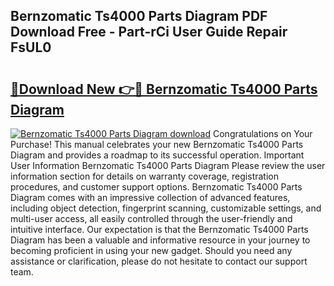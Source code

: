 ## Bernzomatic Ts4000 Parts Diagram PDF Download Free - Part-rCi User Guide Repair FsUL0

# <h2><a href="http://dfhlnu.blite.top/?on=Bernzomatic+Ts4000+Parts+Diagram">🔗Download New 👉🔴 Bernzomatic Ts4000 Parts Diagram</a></h2>

[![Bernzomatic Ts4000 Parts Diagram download](https://i.imgur.com/lujVjoI.png)](http://dfhlnu.blite.top/?on=Bernzomatic+Ts4000+Parts+Diagram)
Congratulations on Your Purchase! This manual celebrates your new Bernzomatic Ts4000 Parts Diagram and provides a roadmap to its successful operation. Important User Information Bernzomatic Ts4000 Parts Diagram Please review the user information section for details on warranty coverage, registration procedures, and customer support options. Bernzomatic Ts4000 Parts Diagram comes with an impressive collection of advanced features, including object detection, fingerprint scanning, customizable settings, and multi-user access, all easily controlled through the user-friendly and intuitive interface. Our expectation is that the Bernzomatic Ts4000 Parts Diagram has been a valuable and informative resource in your journey to becoming proficient in using your new gadget. Should you need any assistance or clarification, please do not hesitate to contact our support team.
